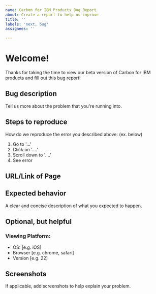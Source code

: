 ```yaml
---
name: Carbon for IBM Products Bug Report
about: Create a report to help us improve
title: ''
labels: 'next, bug'
assignees: ''

---
```


# Welcome!
Thanks for taking the time to view our beta version of Carbon for IBM products and fill out this bug report!

## Bug description
Tell us more about the problem that you're running into.

## Steps to reproduce 
How do we reproduce the error you described above: (ex. below)
1. Go to '...'
2. Click on '....'
3. Scroll down to '....'
4. See error

## URL/Link of Page

## Expected behavior
A clear and concise description of what you expected to happen.

## Optional, but helpful

### Viewing Platform:
 - OS: [e.g. iOS]
 - Browser [e.g. chrome, safari]
 - Version [e.g. 22]

## Screenshots
If applicable, add screenshots to help explain your problem.
